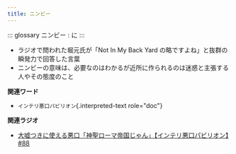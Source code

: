 ```yaml
---
title: ニンビー
---
```


::: glossary
ニンビー : に
:::

-   ラジオで問われた堀元氏が「Not In My Back Yard
    の略ですよね」と抜群の瞬発力で回答した言葉
-   ニンビーの意味は、必要なのはわかるが近所に作られるのは迷惑と主張する人やその態度のこと

**関連ワード**

-   `インテリ悪口パビリオン`{.interpreted-text role="doc"}

**関連ラジオ**

-   [大嘘つきに使える悪口「神聖ローマ帝国じゃん」【インテリ悪口パビリオン】#88](https://www.youtube.com/watch?v=wlQrQVzdoVA)
